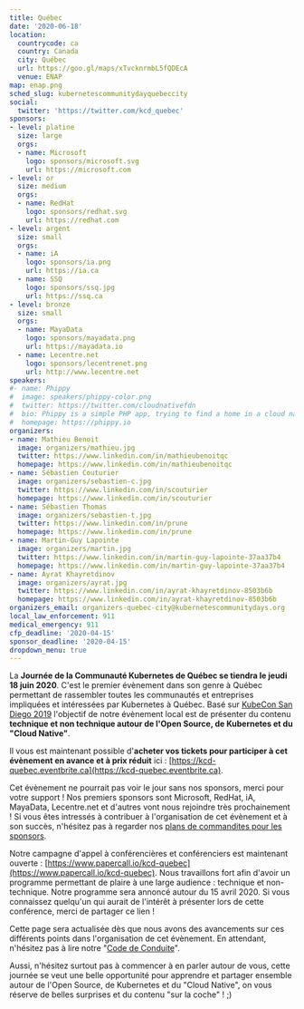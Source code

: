 ```yaml
---
title: Québec
date: '2020-06-18'
location:
  countrycode: ca
  country: Canada
  city: Québec
  url: https://goo.gl/maps/xTvcknrmbL5fQDEcA
  venue: ENAP
map: enap.png
sched_slug: kubernetescommunitydayquebeccity
social:
  twitter: 'https://twitter.com/kcd_quebec'
sponsors:
- level: platine
  size: large
  orgs:
  - name: Microsoft
    logo: sponsors/microsoft.svg
    url: https://microsoft.com
- level: or
  size: medium
  orgs:
  - name: RedHat
    logo: sponsors/redhat.svg
    url: https://redhat.com
- level: argent
  size: small
  orgs:
  - name: iA
    logo: sponsors/ia.png
    url: https://ia.ca
  - name: SSQ
    logo: sponsors/ssq.jpg
    url: https://ssq.ca
- level: bronze
  size: small
  orgs:
  - name: MayaData
    logo: sponsors/mayadata.png
    url: https://mayadata.io
  - name: Lecentre.net
    logo: sponsors/lecentrenet.png
    url: http://www.lecentre.net
speakers:
#- name: Phippy
#  image: speakers/phippy-color.png
#  twitter: https://twitter.com/cloudnativefdn
#  bio: Phippy is a simple PHP app, trying to find a home in a cloud native world.
#  homepage: https://phippy.io
organizers:
- name: Mathieu Benoit
  image: organizers/mathieu.jpg
  twitter: https://www.linkedin.com/in/mathieubenoitqc
  homepage: https://www.linkedin.com/in/mathieubenoitqc
- name: Sébastien Couturier
  image: organizers/sebastien-c.jpg
  twitter: https://www.linkedin.com/in/scouturier
  homepage: https://www.linkedin.com/in/scouturier
- name: Sébastien Thomas
  image: organizers/sebastien-t.jpg
  twitter: https://www.linkedin.com/in/prune
  homepage: https://www.linkedin.com/in/prune
- name: Martin-Guy Lapointe
  image: organizers/martin.jpg
  twitter: https://www.linkedin.com/in/martin-guy-lapointe-37aa37b4
  homepage: https://www.linkedin.com/in/martin-guy-lapointe-37aa37b4
- name: Ayrat Khayretdinov
  image: organizers/ayrat.jpg
  twitter: https://www.linkedin.com/in/ayrat-khayretdinov-8503b6b
  homepage: https://www.linkedin.com/in/ayrat-khayretdinov-8503b6b
organizers_email: organizers-quebec-city@kubernetescommunitydays.org
local_law_enforcement: 911
medical_emergency: 911
cfp_deadline: '2020-04-15'
sponsor_deadline: '2020-04-15'
dropdown_menu: true
---
```


La **Journée de la Communauté Kubernetes de Québec se tiendra le jeudi 18 juin 2020**. C'est le premier évènement dans son genre à Québec permettant de rassembler toutes les communautés et entreprises impliquées et intéressées par Kubernetes à Québec. Basé sur [KubeCon San Diego 2019](https://events.linuxfoundation.org/events/kubecon-cloudnativecon-north-america-2019/) l'objectif de notre évènement local est de présenter du contenu **technique et non technique autour de l'Open Source, de Kubernetes et du "Cloud Native"**.

Il vous est maintenant possible d'**acheter vos tickets pour participer à cet évènement en avance et à prix réduit** ici : [https://kcd-quebec.eventbrite.ca](https://kcd-quebec.eventbrite.ca).

Cet évènement ne pourrait pas voir le jour sans nos sponsors, merci pour votre support ! Nos premiers sponsors sont Microsoft, RedHat, iA, MayaData, Lecentre.net et d'autres vont nous rejoindre très prochainement ! Si vous êtes intressés à contribuer à l'organisation de cet évènement et à son succès, n'hésitez pas à regarder nos [plans de commandites pour les sponsors](sponsor).

Notre campagne d'appel à conférencières et conférenciers est maintenant ouverte : [https://www.papercall.io/kcd-quebec](https://www.papercall.io/kcd-quebec). Nous travaillons fort afin d'avoir un programme permettant de plaire à une large audience : technique et non-technique. Notre programme sera annoncé autour du 15 avril 2020. Si vous connaissez quelqu'un qui aurait de l'intérêt à présenter lors de cette conférence, merci de partager ce lien !

Cette page sera actualisée dès que nous avons des avancements sur ces différents points dans l'organisation de cet évènement. En attendant, n'hésitez pas à lire notre "[Code de Conduite](/code-of-conduct)".

Aussi, n'hésitez surtout pas à commencer à en parler autour de vous, cette journée se veut une belle opportunité pour apprendre et partager ensemble autour de l'Open Source, de Kubernetes et du "Cloud Native", on vous réserve de belles surprises et du contenu "sur la coche" ! ;)
